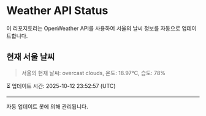 
# Weather API Status

이 리포지토리는 OpenWeather API를 사용하여 서울의 날씨 정보를 자동으로 업데이트합니다.

## 현재 서울 날씨
> 서울의 현재 날씨: overcast clouds, 온도: 18.97°C, 습도: 78%

⏳ 업데이트 시간: 2025-10-12 23:52:57 (UTC)

---
자동 업데이트 봇에 의해 관리됩니다.
